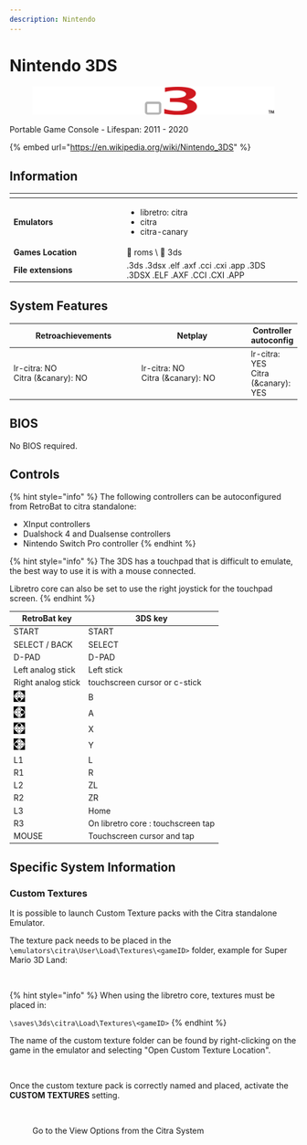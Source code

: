```yaml
---
description: Nintendo
---
```


# Nintendo 3DS

<div align="left">

<figure><picture><source srcset="https://raw.githubusercontent.com/fabricecaruso/es-theme-carbon/91d85c7849cc550b0cac4e75cb8e0923d3b61b5e/art/logos/3ds-w.svg" media="(prefers-color-scheme: dark)"><img src="https://raw.githubusercontent.com/fabricecaruso/es-theme-carbon/5149a33eed46b2af638b06119397d4023b75131f/art/logos/3ds.svg" alt="" width="563"></picture><figcaption></figcaption></figure>

</div>

Portable Game Console - Lifespan: 2011 - 2020

{% embed url="https://en.wikipedia.org/wiki/Nintendo_3DS" %}

## Information

<table data-header-hidden><thead><tr><th width="184"></th><th></th><th data-hidden></th></tr></thead><tbody><tr><td><strong>Emulators</strong></td><td><ul><li>libretro: citra</li><li>citra</li><li>citra-canary</li></ul></td><td></td></tr><tr><td><strong>Games Location</strong></td><td><span data-gb-custom-inline data-tag="emoji" data-code="1f4c1">📁</span> roms \ <span data-gb-custom-inline data-tag="emoji" data-code="1f4c2">📂</span> 3ds</td><td></td></tr><tr><td><strong>File extensions</strong></td><td>.3ds .3dsx .elf .axf .cci .cxi .app .3DS .3DSX .ELF .AXF .CCI .CXI .APP</td><td></td></tr></tbody></table>

## System Features

<table><thead><tr><th width="256">Retroachievements</th><th width="243">Netplay</th><th>Controller autoconfig</th></tr></thead><tbody><tr><td>lr-citra: NO<br>Citra (&#x26;canary): NO</td><td>lr-citra: NO<br>Citra (&#x26;canary): NO</td><td>lr-citra: YES<br>Citra (&#x26;canary): YES</td></tr></tbody></table>

## BIOS

No BIOS required.

## Controls

{% hint style="info" %}
The following controllers can be autoconfigured from RetroBat to citra standalone:

* XInput controllers
* Dualshock 4 and Dualsense controllers
* Nintendo Switch Pro controller
{% endhint %}

{% hint style="info" %}
The 3DS has a touchpad that is difficult to emulate, the best way to use it is with a mouse connected.

Libretro core can also be set to use the right joystick for the touchpad screen.
{% endhint %}

| RetroBat key                                                                       | 3DS key                            |
| ---------------------------------------------------------------------------------- | ---------------------------------- |
| START                                                                              | START                              |
| SELECT / BACK                                                                      | SELECT                             |
| D-PAD                                                                              | D-PAD                              |
| Left analog stick                                                                  | Left stick                         |
| Right analog stick                                                                 | touchscreen cursor or c-stick      |
| ![A](<../../../../.gitbook/assets/image (27).png>)                                 | B                                  |
| ![B](<../../../../.gitbook/assets/image (13).png>)                                 | A                                  |
| <img src="../../../../.gitbook/assets/image (47).png" alt="" data-size="original"> | X                                  |
| <img src="../../../../.gitbook/assets/image (45).png" alt="" data-size="line">     | Y                                  |
| L1                                                                                 | L                                  |
| R1                                                                                 | R                                  |
| L2                                                                                 | ZL                                 |
| R2                                                                                 | ZR                                 |
| L3                                                                                 | Home                               |
| R3                                                                                 | On libretro core : touchscreen tap |
| MOUSE                                                                              | Touchscreen cursor and tap         |

## Specific System Information

### Custom Textures

It is possible to launch Custom Texture packs with the Citra standalone Emulator.

The texture pack needs to be placed in the `\emulators\citra\User\Load\Textures\<gameID>` folder, example for Super Mario 3D Land:

<div align="left">

<figure><img src="https://i.imgur.com/6dLxUWC.png" alt=""><figcaption></figcaption></figure>

</div>

{% hint style="info" %}
When using the libretro core, textures must be placed in:

`\saves\3ds\citra\Load\Textures\<gameID>`
{% endhint %}

The name of the custom texture folder can be found by right-clicking on the game in the emulator and selecting "Open Custom Texture Location".

<div align="left">

<figure><img src="https://i.imgur.com/xijuvR0.png" alt=""><figcaption></figcaption></figure>

</div>

Once the custom texture pack is correctly named and placed, activate the **CUSTOM TEXTURES** setting.

<div align="left">

<figure><img src="https://i.imgur.com/R5SWtvS.png" alt=""><figcaption><p>Go to the View Options from the Citra System</p></figcaption></figure>

</div>

<div align="left">

<figure><img src="https://i.imgur.com/Q0aI7p0.png" alt=""><figcaption></figcaption></figure>

</div>

<div align="left">

<figure><img src="https://i.imgur.com/WIDc4VR.png" alt=""><figcaption></figcaption></figure>

</div>
